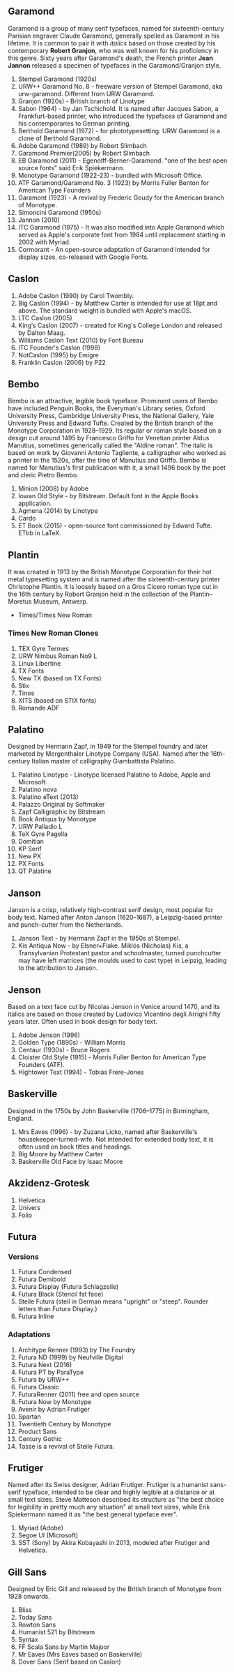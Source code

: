 ## Garamond
Garamond is a group of many serif typefaces, named for sixteenth-century Parisian engraver Claude Garamond, generally spelled as Garamont in his lifetime. 
It is common to pair it with *italics* based on those created by his contemporary **Robert Granjon**, who was well known for his proficiency in this genre.
Sixty years after Garamond's death, the French printer **Jean Jannon** released a specimen of typefaces in the Garamond/Granjon style.

1. Stempel Garamond (1920s)
2. URW++ Garamond No. 8 - freeware version of Stempel Garamond, aka urw-garamond. Different from URW Garamond.
3. Granjon (1920s) - British branch of Linotype
4. Sabon (1964) - by Jan Tschichold. It is named after Jacques Sabon, a Frankfurt-based printer, who introduced the typefaces of Garamond and his contemporaries to German printing.
5. Berthold Garamond (1972) - for phototypesetting. URW Garamond is a clone of Berthold Garamond.
6. Adobe Garamond (1989) by Robert Slimbach
7. Garamond Premier(2005) by Robert Slimbach
8. EB Garamond (2011) - Egenolff-Berner-Garamond. "one of the best open source fonts" said Erik Spiekermann.
9.  Monotype Garamond (1922-23) - bundled with Microsoft Office.
10. ATF Garamond/Garamond No. 3 (1923) by Morris Fuller Benton for American Type Founders
11. Garamont (1923) - A revival by Frederic Goudy for the American branch of Monotype.
12. Simoncini Garamond (1950s)
13. Jannon (2010)
14. ITC Garamond (1975) - It was also modified into Apple Garamond which served as Apple's corporate font from 1984 until replacement starting in 2002 with Myriad. 
15. Cormorant - An open-source adaptation of Garamond intended for display sizes, co-released with Google Fonts.


## Caslon
1. Adobe Caslon (1990) by Carol Twombly.
2. Big Caslon (1994) -  by Matthew Carter is intended for use at 18pt and above. The standard weight is bundled with Apple's macOS.
3. LTC Caslon (2005)
4. King′s Caslon (2007) - created for King's College London and released by Dalton Maag.
5. Williams Caslon Text (2010) by Font Bureau
6. ITC Founder's Caslon (1998)
7. NotCaslon (1995) by Emigre
8. Franklin Caslon (2006) by P22


## Bembo
Bembo is an attractive, legible book typeface. Prominent users of Bembo have included Penguin Books, the Everyman's Library series, Oxford University Press, Cambridge University Press, the National Gallery, Yale University Press and Edward Tufte. Created by the British branch of the Monotype Corporation in 1928–1929.
Its regular or roman style based on a design cut around 1495 by Francesco Griffo for Venetian printer Aldus Manutius, sometimes generically called the "Aldine roman". The italic is based on work by Giovanni Antonio Tagliente, a calligrapher who worked as a printer in the 1520s, after the time of Manutius and Griffo.
Bembo is named for Manutius's first publication with it, a small 1496 book by the poet and cleric Pietro Bembo. 

1. Minion (2008) by Adobe
2. Iowan Old Style - by Bitstream. Default font in the Apple Books application.
3. Agmena (2014) by Linotype
4. Cardo
5. ET Book (2015) - open-source font commissioned by Edward Tufte. ETbb in LaTeX.


## Plantin
It was created in 1913 by the British Monotype Corporation for their hot metal typesetting system and is named after the sixteenth-century printer Christophe Plantin. It is loosely based on a Gros Cicero roman type cut in the 16th century by Robert Granjon held in the collection of the Plantin–Moretus Museum, Antwerp.

* Times/Times New Roman 

### Times New Roman Clones
1. TEX Gyre Termes	
2. URW Nimbus Roman No9 L 
3. Linux Libertine
4. TX Fonts
5. New TX (based on TX Fonts)
6. Stix
7. Tinos
8. XITS (based on STIX fonts)
9. Romande ADF


## Palatino
Designed by Hermann Zapf, in 1949 for the Stempel foundry and later marketed by Mergenthaler Linotype Company (USA).
Named after the 16th-century Italian master of calligraphy Giambattista Palatino.

1. Palatino Linotype - Linotype licensed Palatino to Adobe, Apple and Microsoft.
2. Palatino nova
3. Palatino eText (2013)
4. Palazzo Original by Softmaker
5. Zapf Calligraphic by Bitstream
6. Book Antiqua by Monotype 
7. URW Palladio L
8. TeX Gyre Pagella
9. Domitian
10. KP Serif
11. New PX
12. PX Fonts
13. QT Palatine


## Janson
Janson is a crisp, relatively high-contrast serif design, most popular for body text.
Named after Anton Janson (1620–1687), a Leipzig-based printer and punch-cutter from the Netherlands.

1. Janson Text - by Hermann Zapf in the 1950s at Stempel.
2. Kis Antiqua Now - by Elsner+Flake. Miklós (Nicholas) Kis, a Transylvanian Protestant pastor and schoolmaster, turned punchcutter may have left matrices (the moulds used to cast type) in Leipzig, leading to the attribution to Janson.


## Jenson
Based on a text face cut by Nicolas Jenson in Venice around 1470, and its italics are based on those created by Ludovico Vicentino degli Arrighi fifty years later. Often used in book design for body text.

1. Adobe Jenson (1996)
2. Golden Type (1890s) - William Morris
3. Centaur (1930s) - Bruce Rogers
4. Cloister Old Style (1915) - Morris Fuller Benton for  American Type Founders (ATF).
5. Hightower Text (1994) - Tobias Frere-Jones 


## Baskerville
Designed in the 1750s by John Baskerville (1706–1775) in Birmingham, England.

1. Mrs Eaves (1996) - by Zuzana Licko, named after Baskerville's housekeeper-turned-wife. Not intended for extended body text, it is often used on book titles and headings.
2. Big Moore by Matthew Carter
3. Baskerville Old Face by Isaac Moore



## Akzidenz-Grotesk

1. Helvetica
2. Univers
3. Folio



## Futura

### Versions
1. Futura Condensed
2. Futura Demibold
3. Futura Display (Futura Schlagzeile)
4. Futura Black (Stencil fat face)
5. Steile Futura (steil in German means "upright" or "steep". Rounder letters than Futura Display.)
6. Futura Inline

### Adaptations
1. Architype Renner (1993) by The Foundry 
2. Futura ND (1999) by Neufville Digital 
3. Futura Next (2016)
4. Futura PT by ParaType
5. Futura by URW++
6. Futura Classic
7. FuturaRenner (2011) free and open source
8. Futura Now by Monotype
9. Avenir by Adrian Frutiger 
10. Spartan
11. Twentieth Century by Monotype
12. Product Sans
13. Century Gothic
14. Tasse is a revival of Steile Futura.



## Frutiger
Named after its Swiss designer, Adrian Frutiger. Frutiger is a humanist sans-serif typeface, intended to be clear and highly legible at a distance or at small text sizes.
Steve Matteson described its structure as "the best choice for legibility in pretty much any situation" at small text sizes, while Erik Spiekermann named it as "the best general typeface ever".

1. Myriad (Adobe)
2. Segoe UI (Microsoft)
3. SST (Sony) by Akira Kobayashi in 2013, modeled after Frutiger and Helvetica.



## Gill Sans
Designed by Eric Gill and released by the British branch of Monotype from 1928 onwards.

1. Bliss
2. Today Sans 
3. Rowton Sans
4. Humanist 521 by Bitstream
5. Syntax
6. FF Scala Sans by Martin Majoor
7. Mr Eaves (Mrs Eaves based on Baskerville)
8. Dover Sans (Serif based on Caslon)